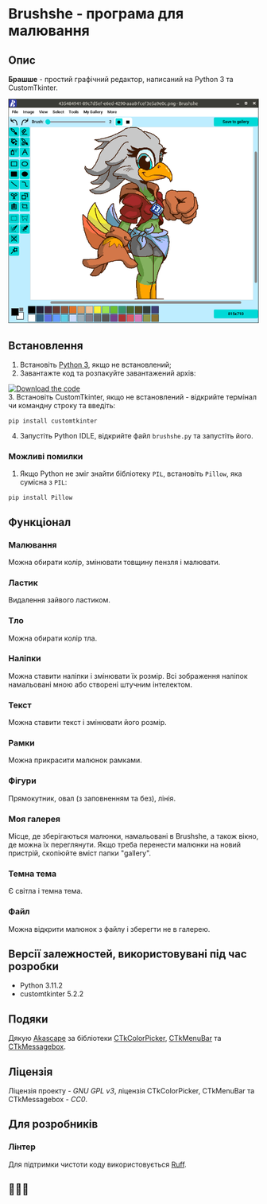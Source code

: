 # Brushshe - програма для малювання

## Опис
**Брашше** - простий графічний редактор, написаний на Python 3 та CustomTkinter.

![Screenshot](https://raw.githubusercontent.com/limafresh/Brushshe/main/screenshot.png)

## Встановлення
1. Встановіть [Python 3](https://www.python.org/downloads/), якщо не встановлений;
2. Завантажте код та розпакуйте завантажений архів:

[![Download the code](https://img.shields.io/badge/Завантажити_код-ZIP-orange?style=for-the-badge&logo=Python&logoColor=white)](https://github.com/limafresh/Brushshe/archive/refs/heads/main.zip)  
3. Встановіть CustomTkinter, якщо не встановлений - відкрийте термінал чи командну строку та введіть:
```
pip install customtkinter
```
4. Запустіть Python IDLE, відкрийте файл `brushshe.py` та запустіть його.
### Можливі помилки
1. Якщо Python не зміг знайти бібліотеку `PIL`, встановіть `Pillow`, яка сумісна з `PIL`:
```
pip install Pillow
```

## Функціонал
### Малювання
Можна обирати колір, змінювати товщину пензля і малювати.
### Ластик
Видалення зайвого ластиком.
### Тло
Можна обирати колір тла.
### Наліпки
Можна ставити наліпки і змінювати їх розмір. Всі зображення наліпок намальовані мною або створені штучним інтелектом.
### Текст
Можна ставити текст і змінювати його розмір.
### Рамки
Можна прикрасити малюнок рамками.
### Фігури
Прямокутник, овал (з заповненням та без), лінія.
### Моя галерея
Місце, де зберігаються малюнки, намальовані в Brushshe, а також вікно, де можна їх переглянути. Якщо треба перенести малюнки на новий пристрій, скопіюйте вміст папки "gallery".
### Темна тема
Є світла і темна тема.
### Файл
Можна відкрити малюнок з файлу і зберегти не в галерею.

## Версії залежностей, використовувані під час розробки
+ Python 3.11.2
+ customtkinter 5.2.2

## Подяки
Дякую [Akascape](https://github.com/Akascape) за бібліотеки [CTkColorPicker](https://github.com/Akascape/CTkColorPicker), [CTkMenuBar](https://github.com/Akascape/CTkMenuBar) та [CTkMessagebox](https://github.com/Akascape/CTkMessagebox).

## Ліцензія
Ліцензія проекту - *GNU GPL v3*, ліцензія CTkColorPicker, CTkMenuBar та CTkMessagebox - *CC0*.

## Для розробників
### Лінтер
Для підтримки чистоти коду використовується [Ruff](https://github.com/astral-sh/ruff).

## 🎨🦅💪
